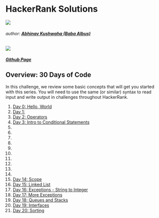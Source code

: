 # HackerRank Solutions 
![](https://hrcdn.net/hackerrank/assets/brand/h_mark_sm-9c05999c62674028552f4e813728e591.svg)
###### author: [**Abhinav Kushwaha (Baba Albus)**](http://babaalbus.com/ "http://babaalbus.com/")
![](https://media.licdn.com/dms/image/C5103AQEuWnPed5Pebg/profile-displayphoto-shrink_200_200/0?e=1547683200&v=beta&t=kee-BP4ZNdAQCQiRm76scGI52bC5ib-2etMogMPr5zE)
##### [Github Page](https://abhi9935.github.io/HackerRank/ "https://abhi9935.github.io/HackerRank/")

## Overview: 30 Days of Code
In this challenge, we review some basic concepts that will get you started with this series.
You will need to use the same (or similar) syntax to read input and write output in challenges throughout HackerRank.

1. [Day 0: Hello, World](https://github.com/Abhi9935/HackerRank/blob/master/30%20Days%20Of%20Code/Day0-HelloWorld.java)
2. [Day 1: ]()
3. [Day 2: Operators](https://github.com/Abhi9935/HackerRank/blob/master/30%20Days%20Of%20Code/Day2-Operators.java)
4. [Day 3: Intro to Conditional Statements](https://github.com/Abhi9935/HackerRank/blob/master/30%20Days%20Of%20Code/Day3-Intro%20toConditional_Statements.java)
5.
6.
7.
8.
9.
10.
11.
12.
13.
14.
15. [Day 14: Scope](https://github.com/Abhi9935/HackerRank/blob/master/30%20Days%20Of%20Code/Day14-Scope.java)
16. [Day 15: Linked List](https://github.com/Abhi9935/HackerRank/blob/master/30%20Days%20Of%20Code/Day15-Linked_List.java)
17. [Day 16: Exceptions - String to Integer](https://github.com/Abhi9935/HackerRank/blob/master/30%20Days%20Of%20Code/Day16-Exceptions_%20StringToInteger.java)
18. [Day 17: More Exceptions](https://github.com/Abhi9935/HackerRank/blob/master/30%20Days%20Of%20Code/Day17-More_Exceptions.java)
19. [Day 18: Queues and Stacks](https://github.com/Abhi9935/HackerRank/blob/master/30%20Days%20Of%20Code/Day18-Queues_and_Stacks.java)
20. [Day 19: Interfaces](https://github.com/Abhi9935/HackerRank/blob/master/30%20Days%20Of%20Code/Day19-Interfaces.java)
21. [Day 20: Sorting](https://github.com/Abhi9935/HackerRank/blob/master/30%20Days%20Of%20Code/Day20-Sorting.java)

